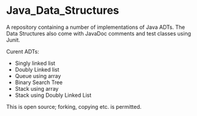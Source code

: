 # Java_Data_Structures
A repository containing a number of implementations of Java ADTs.
The Data Structures also come with JavaDoc comments and test classes using Junit.

Curent ADTs:
  - Singly linked list
  - Doubly Linked list
  - Queue using array
  - Binary Search Tree
  - Stack using array
  - Stack using Doubly Linked List

This is open source; forking, copying etc. is permitted.
